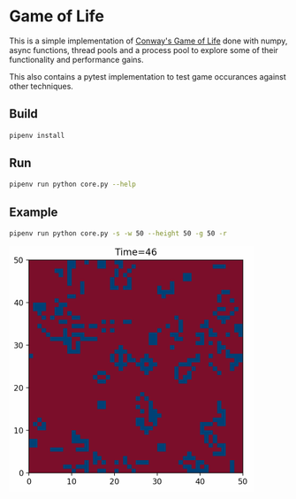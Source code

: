 # Game of Life

This is a simple implementation of [Conway's Game of Life](https://en.wikipedia.org/wiki/Conway%27s_Game_of_Life) done with numpy, async functions, thread pools and a process pool to explore some of their functionality and performance gains.

This also contains a pytest implementation to test game occurances against other techniques.

## Build

```sh
pipenv install
```

## Run
```sh
pipenv run python core.py --help
```

## Example
```sh
pipenv run python core.py -s -w 50 --height 50 -g 50 -r
```

![](life.gif)
